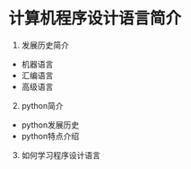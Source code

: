 # 计算机程序设计语言简介

1. 发展历史简介

* 机器语言
* 汇编语言
* 高级语言

2. python简介

* python发展历史
* python特点介绍

3. 如何学习程序设计语言
